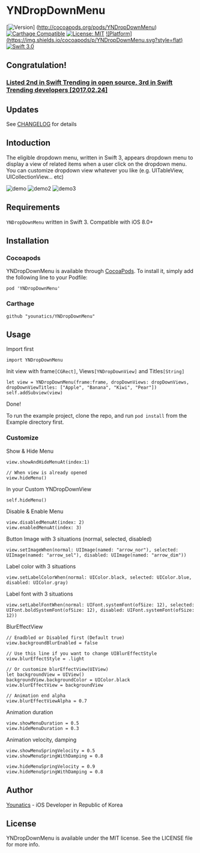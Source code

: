 # YNDropDownMenu

[![Version](https://img.shields.io/cocoapods/v/YNDropDownMenu.svg?style=flat)]
(http://cocoapods.org/pods/YNDropDownMenu)
[![Carthage Compatible](https://img.shields.io/badge/Carthage-compatible-4BC51D.svg?style=flat)](https://github.com/Carthage/Carthage)
[![License: MIT](https://img.shields.io/badge/license-MIT-blue.svg?style=flat)](https://github.com/younatics/YNDropDownMenu/blob/master/LICENSE)
[![Platform]
(https://img.shields.io/cocoapods/p/YNDropDownMenu.svg?style=flat)](http://cocoapods.org/pods/YNDropDownMenu)
[![Swift 3.0](https://img.shields.io/badge/Swift-3.0-orange.svg?style=flat)](https://developer.apple.com/swift/)

## Congratulation!
### [Listed 2nd in Swift Trending in open source, 3rd in Swift Trending developers [2017.02.24]](https://github.com/trending/swift?since=daily)

## Updates

See [CHANGELOG](https://github.com/younatics/YNDropDownMenu/blob/master/CHANGELOG.md) for details

## Intoduction
The eligible dropdown menu, written in Swift 3, appears dropdown menu to display a view of related items when a user click on the dropdown menu. You can customize dropdown view whatever you like (e.g. UITableView, UICollectionView... etc)


![demo](YNDropDownMenu.gif)
![demo2](YNDropDownMenu2.gif)
![demo3](YNDropDownMenu3.gif)

## Requirements

`YNDropDownMenu` written in Swift 3. Compatible with iOS 8.0+

## Installation

### Cocoapods

YNDropDownMenu is available through [CocoaPods](http://cocoapods.org). To install
it, simply add the following line to your Podfile:

```
pod 'YNDropDownMenu'
```
### Carthage
```
github "younatics/YNDropDownMenu"
```
## Usage

Import first 
```
import YNDropDownMenu
```

Init view with frame`[CGRect]`, Views`[YNDropDownView]` and Titles`[String]`
```
let view = YNDropDownMenu(frame:frame, dropDownViews: dropDownViews, dropDownViewTitles: ["Apple", "Banana", "Kiwi", "Pear"])
self.addSubview(view)
```

Done!

To run the example project, clone the repo, and run `pod install` from the Example directory first.

### Customize

Show & Hide Menu 
```
view.showAndHideMenuAt(index:1)

// When view is already opened
view.hideMenu()
```

In your Custom YNDropDownView
```
self.hideMenu()
```

Disable & Enable Menu 
```
view.disabledMenuAt(index: 2)
view.enabledMenuAt(index: 3)
```

Button Image with 3 situations (normal, selected, disabled)
```
view.setImageWhen(normal: UIImage(named: "arrow_nor"), selected: UIImage(named: "arrow_sel"), disabled: UIImage(named: "arrow_dim"))
```

Label color with 3 situations
```
view.setLabelColorWhen(normal: UIColor.black, selected: UIColor.blue, disabled: UIColor.gray)
```

Label font with 3 situations
```
view.setLabelFontWhen(normal: UIFont.systemFont(ofSize: 12), selected: UIFont.boldSystemFont(ofSize: 12), disabled: UIFont.systemFont(ofSize: 12))
```

BlurEffectView
```
// Enadbled or Disabled first (Default true)
view.backgroundBlurEnabled = false

// Use this line if you want to change UIBlurEffectStyle
view.blurEffectStyle = .light

// Or customize blurEffectView(UIView)
let backgroundView = UIView()
backgroundView.backgroundColor = UIColor.black
view.blurEffectView = backgroundView

// Animation end alpha
view.blurEffectViewAlpha = 0.7

```

Animation duration
```
view.showMenuDuration = 0.5
view.hideMenuDuration = 0.3
```

Animation velocity, damping
```
view.showMenuSpringVelocity = 0.5
view.showMenuSpringWithDamping = 0.8

view.hideMenuSpringVelocity = 0.9
view.hideMenuSpringWithDamping = 0.8
```

## Author
[Younatics](http://younatics.github.io) - iOS Developer in Republic of Korea


## License

YNDropDownMenu is available under the MIT license. See the LICENSE file for more info.
